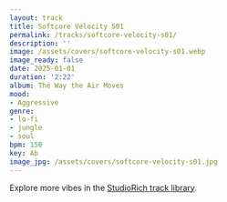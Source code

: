 ```yaml
---
layout: track
title: Softcore Velocity S01
permalink: /tracks/softcore-velocity-s01/
description: ''
image: /assets/covers/softcore-velocity-s01.webp
image_ready: false
date: 2025-01-01
duration: '2:22'
album: The Way the Air Moves
mood:
- Aggressive
genre:
- lo-fi
- jungle
- soul
bpm: 150
key: Ab
image_jpg: /assets/covers/softcore-velocity-s01.jpg
---
```


Explore more vibes in the [StudioRich track library](/tracks/).
